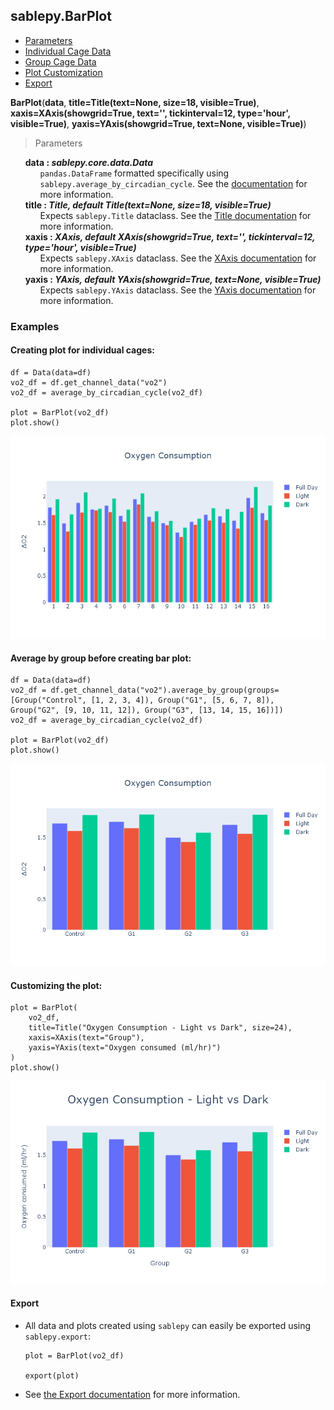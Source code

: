 ## sablepy.BarPlot

- [Parameters](#barplot)
- [Individual Cage Data](#creating-plot-for-individual-cages)
- [Group Cage Data](#average-by-group-before-creating-bar-plot)
- [Plot Customization](#customizing-the-plot)
- [Export](#export)

<strong id='barplot'>BarPlot</strong>(<b>data</b>, <b>title=Title(text=None, size=18, visible=True)</b>, <b>xaxis=XAxis(showgrid=True, text='', tickinterval=12, type='hour', visible=True)</b>, <b>yaxis=YAxis(showgrid=True, text=None, visible=True)</b>)

> Parameters

<ul style='list-style: none'>
    <li>
        <b>data : <i>sablepy.core.data.Data</i></b>
        <ul style='list-style: none'>
            <li><code>pandas.DataFrame</code> formatted specifically using <code>sablepy.average_by_circadian_cycle</code>. See the <a href="https://github.com/aeazy/SablePy/blob/main/sablepy/content/docs/math.md#average_by_circadian_cycle">documentation</a> for more information.</li>
        </ul>
    </li>
    <li>
        <b>title : <i>Title, default Title(text=None, size=18, visible=True)</i></b>
        <ul style='list-style: none'>
            <li>Expects <code>sablepy.Title</code> dataclass. See the <a href="../docs/dataclasses.md#title">Title documentation</a> for more information.</li>
        </ul>
    </li>
    <li>
        <b>xaxis : <i>XAxis, default XAxis(showgrid=True, text='', tickinterval=12, type='hour', visible=True)</i></b>
        <ul style='list-style: none'>
            <li>Expects <code>sablepy.XAxis</code> dataclass. See the <a href="https://github.com/aeazy/SablePy/blob/main/sablepy/content/docs/dataclasses.md#xaxis">XAxis documentation</a> for more information.</li>
        </ul>
    </li>
    <li>
        <b>yaxis : <i>YAxis, default YAxis(showgrid=True, text=None, visible=True)</i></b>
        <ul style='list-style: none'>
            <li>Expects <code>sablepy.YAxis</code> dataclass. See the <a href="https://github.com/aeazy/SablePy/blob/main/sablepy/content/docs/dataclasses.md#yaxis">YAxis documentation</a> for more information.</li>
        </ul>
    </li>
</ul>

### Examples

#### Creating plot for individual cages:

```
df = Data(data=df)
vo2_df = df.get_channel_data("vo2")
vo2_df = average_by_circadian_cycle(vo2_df)

plot = BarPlot(vo2_df)
plot.show()
```

![Barplot-individual](../images/barplot/barplot-individual.png)

#### Average by group before creating bar plot:

```
df = Data(data=df)
vo2_df = df.get_channel_data("vo2").average_by_group(groups=[Group("Control", [1, 2, 3, 4]), Group("G1", [5, 6, 7, 8]), Group("G2", [9, 10, 11, 12]), Group("G3", [13, 14, 15, 16])])
vo2_df = average_by_circadian_cycle(vo2_df)

plot = BarPlot(vo2_df)
plot.show()
```

![Barplot-individual](../images/barplot/barplot-group.png)

#### Customizing the plot:

```
plot = BarPlot(
    vo2_df,
    title=Title("Oxygen Consumption - Light vs Dark", size=24),
    xaxis=XAxis(text="Group"),
    yaxis=YAxis(text="Oxygen consumed (ml/hr)")
)
plot.show()
```

![Barplot-custom](../images/barplot/barplot-custom.png)

#### Export

- All data and plots created using `sablepy` can easily be exported using `sablepy.export`:

  ```
  plot = BarPlot(vo2_df)

  export(plot)
  ```

- See [the Export documentation](./export.md) for more information.
